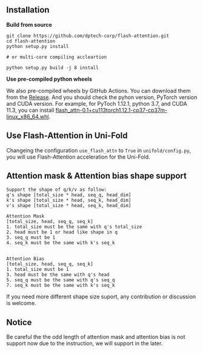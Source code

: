 
Installation
------------

**Build from source**

```
git clone https://github.com/dptech-corp/flash-attention.git
cd flash-attention
python setup.py install

# or multi-core compiling accleartion

python setup.py build -j 8 install
```

**Use pre-compiled python wheels**

We also pre-compiled wheels by GitHub Actions. You can download them from the [Release](https://github.com/dptech-corp/flash-attention/releases/). And you should check the pyhon version, PyTorch version and CUDA version. For example, for PyToch 1.12.1, python 3.7, and CUDA 11.3, you can install [flash_attn-0.1+cu113torch1.12.1-cp37-cp37m-linux_x86_64.whl](https://github.com/dptech-corp/flash-attention/releases/download/refs%2Fheads%2Fworkflow/flash_attn-0.1+cu113torch1.12.1-cp37-cp37m-linux_x86_64.whl). 




Use Flash-Attention in Uni-Fold
------------

Changeing the configuration `use_flash_attn` to `True` in `unifold/config.py`, you will use Flash-Attention acceleration for the Uni-Fold.


Attention mask & Attention bias shape support
------------

```
Support the shape of q/k/v as follow:
q's shape [total_size * head, seq_q, head_dim]
k's shape [total_size * head, seq_k, head_dim]
v's shape [total_size * head, seq_k, head_dim]

Attention Mask 
[total_size, head, seq_q, seq_k]
1. total_size must be the same with q's total_size
2. head must be 1 or head like shape in q
3. seq_q must be 1  
4. seq_k must be the same with k's seq_k 


Attention Bias
[total_size, head, seq_q, seq_k]
1. total_size must be 1
3. head must be the same with q's head
5. seq_q must be the same with q's seq_q 
7. seq_k must be the same with k's seq_k 
```

If you need more different shape size suport, any contribution or discussion is welcome. 


Notice
------------
Be careful the the odd length of attention mask and attention bias is not support now due to the instruction, we will support in the later.